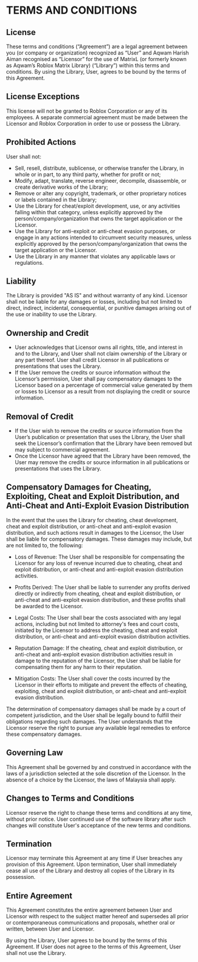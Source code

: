 # TERMS AND CONDITIONS

## License
These terms and conditions (“Agreement”) are a legal agreement between you (or company or organization) recognized as “User” and Aqwam Harish Aiman recognised as “Licensor” for the use of MatrixL (or formerly known as Aqwam’s Roblox Matrix Library) (“Library”) within this terms and conditions. By using the Library, User,  agrees to be bound by the terms of this Agreement.

## License Exceptions

This license will not be granted to Roblox Corporation or any of its employees. A separate commercial agreement must be made between the Licensor and Roblox Corporation in order to use or possess the Library.

## Prohibited Actions
User shall not:
* Sell, resell, distribute, sublicense, or otherwise transfer the Library, in whole or in part, to any third party, whether for profit or not;
* Modify, adapt, translate, reverse engineer, decompile, disassemble, or create derivative works of the Library;
* Remove or alter any copyright, trademark, or other proprietary notices or labels contained in the Library;
* Use the Library for cheat/exploit development, use, or any activities falling within that category, unless explicitly approved by the person/company/organization that owns the target application or the Licensor.
* Use the Library for anti-exploit or anti-cheat evasion purposes, or engage in any actions intended to circumvent security measures, unless explicitly approved by the person/company/organization that owns the target application or the Licensor.
* Use the Library in any manner that violates any applicable laws or regulations.

## Liability
The Library is provided "AS IS" and without warranty of any kind. Licensor shall not be liable for any damages or losses, including but not limited to direct, indirect, incidental, consequential, or punitive damages arising out of the use or inability to use the Library.

## Ownership and Credit
* User acknowledges that Licensor owns all rights, title, and interest in and to the Library, and User shall not claim ownership of the Library or any part thereof. User shall credit Licensor in all publications or presentations that uses the Library.
* If the User remove the credits or source information without the Licensor’s permission, User shall pay compensatory damages to the Licensor based on a percentage of commercial value generated by them or losses to Licensor as a result from not displaying the credit or source information.

## Removal of Credit
* If the User wish to remove the credits or source information from the User’s publication or presentation that uses the Library, the User shall seek the Licensor’s confirmation that the Library have been removed but may subject to commercial agreement.
* Once the Licensor have agreed that the Library have been removed, the User may remove the credits or source information in all publications or presentations that uses the Library.

## Compensatory Damages for Cheating, Exploiting, Cheat and Exploit Distribution, and Anti-Cheat and Anti-Exploit Evasion Distribution

In the event that the uses the Library for cheating, cheat development, cheat and exploit distribution, or anti-cheat and anti-exploit evasion distribution, and such actions result in damages to the Licensor, the User shall be liable for compensatory damages. These damages may include, but are not limited to, the following:

* Loss of Revenue: The User shall be responsible for compensating the Licensor for any loss of revenue incurred due to cheating, cheat and exploit distribution, or anti-cheat and anti-exploit evasion distribution activities.

* Profits Derived: The User shall be liable to surrender any profits derived directly or indirectly from cheating, cheat and exploit distribution, or anti-cheat and anti-exploit evasion distribution, and these profits shall be awarded to the Licensor.

* Legal Costs: The User shall bear the costs associated with any legal actions, including but not limited to attorney's fees and court costs, initiated by the Licensor to address the cheating, cheat and exploit distribution, or anti-cheat and anti-exploit evasion distribution activities.

* Reputation Damage: If the cheating, cheat and exploit distribution, or anti-cheat and anti-exploit evasion distribution activities result in damage to the reputation of the Licensor, the User shall be liable for compensating them for any harm to their reputation.

* Mitigation Costs: The User shall cover the costs incurred by the Licensor in their efforts to mitigate and prevent the effects of cheating, exploiting, cheat and exploit distribution, or anti-cheat and anti-exploit evasion distribution.

The determination of compensatory damages shall be made by a court of competent jurisdiction, and the User shall be legally bound to fulfill their obligations regarding such damages. The User understands that the Licensor reserve the right to pursue any available legal remedies to enforce these compensatory damages.

## Governing Law
This Agreement shall be governed by and construed in accordance with the laws of a jurisdiction selected at the sole discretion of the Licensor. In the absence of a choice by the Licensor, the laws of Malaysia shall apply.

## Changes to Terms and Conditions
Licensor reserve the right to change these terms and conditions at any time, without prior notice. User continued use of the software library after such changes will constitute User's acceptance of the new terms and conditions.

## Termination
Licensor may terminate this Agreement at any time if User breaches any provision of this Agreement. Upon termination, User shall immediately cease all use of the Library and destroy all copies of the Library in its possession.

## Entire Agreement
This Agreement constitutes the entire agreement between User and Licensor with respect to the subject matter hereof and supersedes all prior or contemporaneous communications and proposals, whether oral or written, between User and Licensor.

By using the Library, User agrees to be bound by the terms of this Agreement. If User does not agree to the terms of this Agreement, User shall not use the Library.
